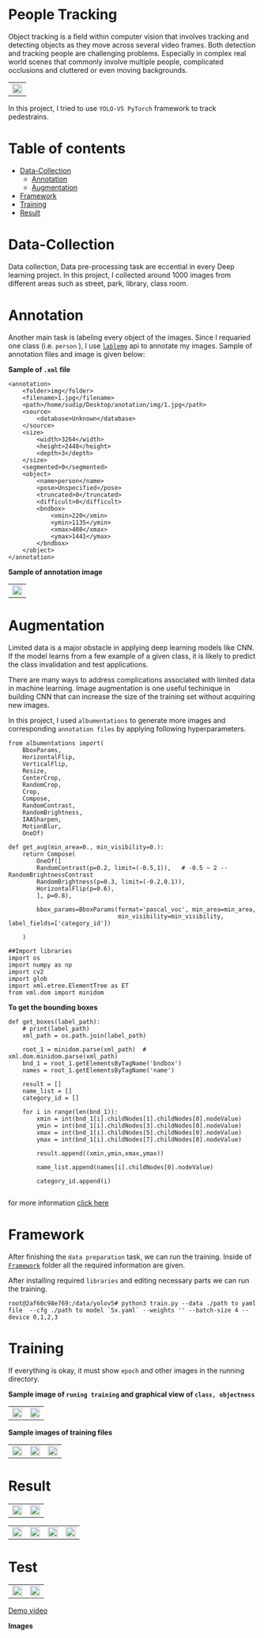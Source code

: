 People Tracking 
============

Object tracking is a field within computer vision that involves tracking and detecting objects as they move across several video frames. Both detection and tracking people are challenging problems. Especially in complex real world scenes that commonly involve multiple people, complicated occlusions and cluttered or even moving backgrounds. 


<table border="0">
   <tr>
      <td>
      <img src="./img/1.png" width="100%" />
      </td>
     </tr>
   </table>



In this project, I tried to use `YOLO-V5 PyTorch` framework to track pedestrains. 

Table of contents
==================

<!--ts-->
* [Data-Collection](#Data-Collection)
     * [Annotation](#Annotation)
     * [Augmentation](#Augmentation)
* [Framework](#Framework)
* [Training](#Traing)
* [Result](#Result)


<!--te-->

Data-Collection
================
Data collection, Data pre-processing task are eccential in every Deep learning project. In this project, I collected around 1000 images from different areas such as street, park, library, class room. 



Annotation
===========

Another main task is labeling every object of the images. Since I requaried one class (i.e. `person` ), I use [`lablemg`](https://github.com/tzutalin/labelImg) api to annotate my images. Sample of annotation files and image is given below:

**Sample of `.xml` file**

```
<annotation>
	<folder>img</folder>
	<filename>1.jpg</filename>
	<path>/home/sudip/Desktop/anotation/img/1.jpg</path>
	<source>
		<database>Unknown</database>
	</source>
	<size>
		<width>3264</width>
		<height>2448</height>
		<depth>3</depth>
	</size>
	<segmented>0</segmented>
	<object>
		<name>person</name>
		<pose>Unspecified</pose>
		<truncated>0</truncated>
		<difficult>0</difficult>
		<bndbox>
			<xmin>220</xmin>
			<ymin>1135</ymin>
			<xmax>408</xmax>
			<ymax>1441</ymax>
		</bndbox>
	</object>
</annotation>
```

**Sample of annotation image**

<table border="0">
   <tr>
      <td>
      <img src="./img/annotation.png" width="100%" />
      </td>
   </tr>
</table>


Augmentation
=============
Limited data is a major obstacle in applying deep learning models like CNN. If the model learns from a few example of a given class, it is likely to predict the class invalidation and test applications. 

There are many ways to address complications associated with limited data in machine learning. Image augmentation is one useful techinique in building CNN that can increase the size of the training set without acquiring new images.

In this project, I used `albumentations` to generate more images and corresponding `annotation files` by applying following hyperparameters.

```
from albumentations import(
    BboxParams,
    HorizontalFlip,
    VerticalFlip,
    Resize,
    CenterCrop,
    RandomCrop,
    Crop,
    Compose,
    RandomContrast,
    RandomBrightness,
    IAASharpen,
    MotionBlur,
    OneOf)

def get_aug(min_area=0., min_visibility=0.):
    return Compose(
        OneOf([
        RandomContrast(p=0.2, limit=(-0.5,1)),   # -0.5 ~ 2 -- RandomBrightnessContrast
        RandomBrightness(p=0.3, limit=(-0.2,0.1)),
        HorizontalFlip(p=0.6),
        ], p=0.8),

        bbox_params=BboxParams(format='pascal_voc', min_area=min_area, 
                               min_visibility=min_visibility, label_fields=['category_id'])
                               
    )
```

```
##Import libraries
import os
import numpy as np
import cv2
import glob
import xml.etree.ElementTree as ET
from xml.dom import minidom
```

**To get the bounding boxes**

```
def get_boxes(label_path):
    # print(label_path)
    xml_path = os.path.join(label_path)

    root_1 = minidom.parse(xml_path)  # xml.dom.minidom.parse(xml_path)
    bnd_1 = root_1.getElementsByTagName('bndbox')
    names = root_1.getElementsByTagName('name')
    
    result = []
    name_list = []
    category_id = []

    for i in range(len(bnd_1)):
        xmin = int(bnd_1[i].childNodes[1].childNodes[0].nodeValue)
        ymin = int(bnd_1[i].childNodes[3].childNodes[0].nodeValue)
        xmax = int(bnd_1[i].childNodes[5].childNodes[0].nodeValue)
        ymax = int(bnd_1[i].childNodes[7].childNodes[0].nodeValue)

        result.append((xmin,ymin,xmax,ymax))

        name_list.append(names[i].childNodes[0].nodeValue)

        category_id.append(i)
    
```

for more information [click here](https://github.com/Laudarisd/Project_Root/blob/master/Data-preprocessing/Image-Augmentation-with-bounding-box/augmentations_with_bbox.py)




Framework
===========

After finishing the `data preparation` task, we can run the training. Inside of [`Framework`](https://github.com/Laudarisd/People_Tracking/tree/master/Framework) folder all the required information are given.

After installing required `libraries` and editing necessary parts we can run the  training.

```
root@2af60c98e769:/data/yolov5# python3 train.py --data ./path to yaml file  --cfg ./path to model `5x.yaml` --weights '' --batch-size 4 --device 0,1,2,3
```


Training
=============

If everything is okay, it must show `epoch` and other images in the running directory.

**Sample image of `runing training` and graphical view of `class, objectness`**


<table border="0">
   <tr>
      <td>
      <img src="./img/training_1.png" width="100%" />
      </td>
      <td>
      <img src="./img/labels.png" width="100%" />
      </td>
   </tr>
</table>


**Sample images of training files**


<table border="0">
   <tr>
      <td>
      <img src="./img/train_batch0.jpg" width="100%" />
      </td>
      <td>
      <img src="./img/train_batch1.jpg" width="100%" />
      </td>
      <td>
      <img src="./img/train_batch2.jpg" width="100%" />
      </td>
   </tr>
   </table>





Result
=======
<table border="0">
   <tr>
      <td>
      <img src="./img/result_1.png" width="100%" />
      </td>
      <td>
      <img src="./img/results.png" width="100%" />
      </td>
   </tr>
</table>








<table border="0">
   <tr>
      <td>
      <img src="./img/result_4.png" width="100%" />
      </td>
      <td>
      <img src="./img/result_5.png" width="100%" />
      </td>
      <td>
      <img src="./img/result_2.png" width="100%" />
      </td>
      <td>
      <img src="./img/result_3.png" width="100%" />
      </td>
   </tr>
   </table>






Test
=====

<table border="0">
   <tr>
      <td>
      <img src="./img/test_batch0_gt.jpg" width="100%" />
      </td>
      <td>
      <img src="./img/test_batch0_pred.jpg" width="100%" />
      </td>
     </tr>
   </table>




[Demo video](https://www.youtube.com/watch?v=a7xQ0Zo8IEA)


**Images**








 
 
 

